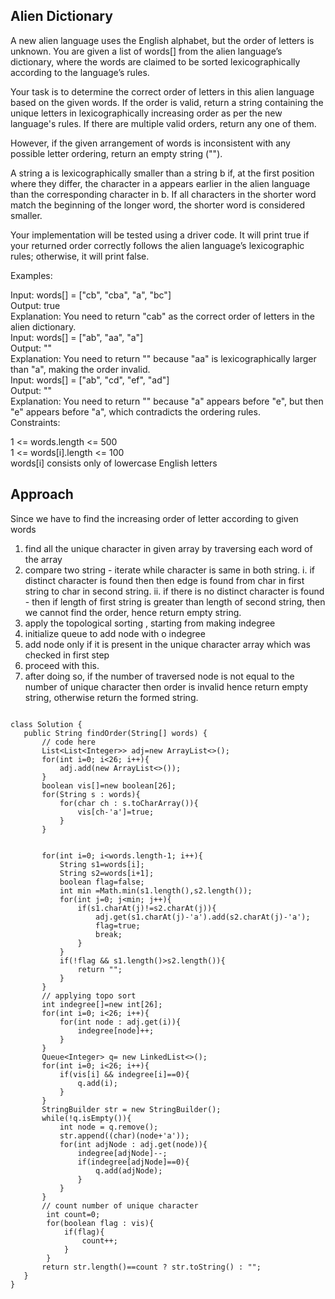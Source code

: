 ## Alien Dictionary
A new alien language uses the English alphabet, but the order of letters is unknown. You are given a list of words[] from the alien language’s dictionary, where the words are claimed to be sorted lexicographically according to the language’s rules.

Your task is to determine the correct order of letters in this alien language based on the given words. If the order is valid, return a string containing the unique letters in lexicographically increasing order as per the new language's rules. If there are multiple valid orders, return any one of them.

However, if the given arrangement of words is inconsistent with any possible letter ordering, return an empty string ("").

A string a is lexicographically smaller than a string b if, at the first position where they differ, the character in a appears earlier in the alien language than the corresponding character in b. If all characters in the shorter word match the beginning of the longer word, the shorter word is considered smaller.

Your implementation will be tested using a driver code. It will print true if your returned order correctly follows the alien language’s lexicographic rules; otherwise, it will print false.

Examples:

Input: words[] = ["cb", "cba", "a", "bc"]  
Output: true  
Explanation: You need to return "cab" as the correct order of letters in the alien dictionary.  
Input: words[] = ["ab", "aa", "a"]  
Output: ""  
Explanation: You need to return "" because "aa" is lexicographically larger than "a", making the order invalid.  
Input: words[] = ["ab", "cd", "ef", "ad"]  
Output: ""  
Explanation: You need to return "" because "a" appears before "e", but then "e" appears before "a", which contradicts the ordering rules.  
Constraints:  

1 <= words.length <= 500  
1 <= words[i].length <= 100  
words[i] consists only of lowercase English letters  


## Approach
Since we have to find the increasing order of letter according to given words
1.  find all the unique character in given array by traversing each word of the array
2.  compare two string - iterate while character is same in both string.
     i.  if distinct character is found then then edge is found from char in first string to char in second string.
     ii.  if there is no distinct character is found - then if length of first string is greater than length of second string, then we cannot find the order, hence return empty string.
3.  apply the topological sorting , starting from  making indegree
4.  initialize queue to add node with o indegree
5.  add node only if it is present in the unique character array which was checked in first step
6.  proceed with this.
7.  after doing so, if the number of traversed node is not equal to the number of unique character then order is invalid hence return empty string, otherwise return the formed string.

 ```
    
class Solution {
    public String findOrder(String[] words) {
        // code here
        List<List<Integer>> adj=new ArrayList<>();
        for(int i=0; i<26; i++){
            adj.add(new ArrayList<>());
        }
        boolean vis[]=new boolean[26];
        for(String s : words){
            for(char ch : s.toCharArray()){
                vis[ch-'a']=true;
            }
        }
        
        
        for(int i=0; i<words.length-1; i++){
            String s1=words[i];
            String s2=words[i+1];
            boolean flag=false;
            int min =Math.min(s1.length(),s2.length());
            for(int j=0; j<min; j++){
                if(s1.charAt(j)!=s2.charAt(j)){
                    adj.get(s1.charAt(j)-'a').add(s2.charAt(j)-'a');
                    flag=true;
                    break;
                }
            }
            if(!flag && s1.length()>s2.length()){
                return "";
            }
        }
        // applying topo sort
        int indegree[]=new int[26];
        for(int i=0; i<26; i++){
            for(int node : adj.get(i)){
                indegree[node]++;
            }
        }
        Queue<Integer> q= new LinkedList<>();
        for(int i=0; i<26; i++){
            if(vis[i] && indegree[i]==0){
                q.add(i);
            }
        }
        StringBuilder str = new StringBuilder();
        while(!q.isEmpty()){
            int node = q.remove();
            str.append((char)(node+'a'));
            for(int adjNode : adj.get(node)){
                indegree[adjNode]--;
                if(indegree[adjNode]==0){
                    q.add(adjNode);
                }
            }
        }
        // count number of unique character 
         int count=0;
         for(boolean flag : vis){
             if(flag){
                 count++;
             }
         }
        return str.length()==count ? str.toString() : "";
    }
}
